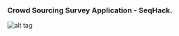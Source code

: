 ### Crowd Sourcing Survey Application - SeqHack.


![alt tag](https://s13.postimg.org/xu4p5wcnb/Screen_Shot_2016_09_12_at_3_32_30_PM.png)
